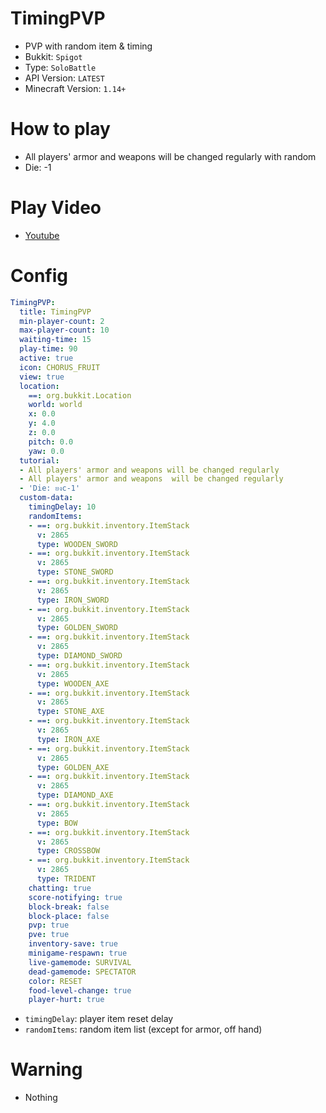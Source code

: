# TimingPVP
- PVP with random item & timing
- Bukkit: `Spigot`
- Type: `SoloBattle`
- API Version: `LATEST`
- Minecraft Version: `1.14+`

# How to play
- All players' armor and weapons will be changed regularly with random
- Die: -1

# Play Video
- [Youtube](https://youtu.be/FoKiBWDDuKY)

# Config
```yaml
TimingPVP:
  title: TimingPVP
  min-player-count: 2
  max-player-count: 10
  waiting-time: 15
  play-time: 90
  active: true
  icon: CHORUS_FRUIT
  view: true
  location:
    ==: org.bukkit.Location
    world: world
    x: 0.0
    y: 4.0
    z: 0.0
    pitch: 0.0
    yaw: 0.0
  tutorial:
  - All players' armor and weapons will be changed regularly
  - All players' armor and weapons  will be changed regularly
  - 'Die: ยงc-1'
  custom-data:
    timingDelay: 10
    randomItems:
    - ==: org.bukkit.inventory.ItemStack
      v: 2865
      type: WOODEN_SWORD
    - ==: org.bukkit.inventory.ItemStack
      v: 2865
      type: STONE_SWORD
    - ==: org.bukkit.inventory.ItemStack
      v: 2865
      type: IRON_SWORD
    - ==: org.bukkit.inventory.ItemStack
      v: 2865
      type: GOLDEN_SWORD
    - ==: org.bukkit.inventory.ItemStack
      v: 2865
      type: DIAMOND_SWORD
    - ==: org.bukkit.inventory.ItemStack
      v: 2865
      type: WOODEN_AXE
    - ==: org.bukkit.inventory.ItemStack
      v: 2865
      type: STONE_AXE
    - ==: org.bukkit.inventory.ItemStack
      v: 2865
      type: IRON_AXE
    - ==: org.bukkit.inventory.ItemStack
      v: 2865
      type: GOLDEN_AXE
    - ==: org.bukkit.inventory.ItemStack
      v: 2865
      type: DIAMOND_AXE
    - ==: org.bukkit.inventory.ItemStack
      v: 2865
      type: BOW
    - ==: org.bukkit.inventory.ItemStack
      v: 2865
      type: CROSSBOW
    - ==: org.bukkit.inventory.ItemStack
      v: 2865
      type: TRIDENT
    chatting: true
    score-notifying: true
    block-break: false
    block-place: false
    pvp: true
    pve: true
    inventory-save: true
    minigame-respawn: true
    live-gamemode: SURVIVAL
    dead-gamemode: SPECTATOR
    color: RESET
    food-level-change: true
    player-hurt: true
```
- `timingDelay`: player item reset delay
- `randomItems`: random item list (except for armor, off hand)

# Warning
- Nothing
